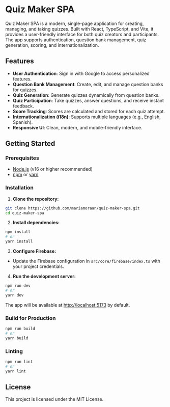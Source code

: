 # Quiz Maker SPA

Quiz Maker SPA is a modern, single-page application for creating, managing, and taking quizzes. Built with React, TypeScript, and Vite, it provides a user-friendly interface for both quiz creators and participants. The app supports authentication, question bank management, quiz generation, scoring, and internationalization.

## Features

- **User Authentication**: Sign in with Google to access personalized features.
- **Question Bank Management**: Create, edit, and manage question banks for quizzes.
- **Quiz Generation**: Generate quizzes dynamically from question banks.
- **Quiz Participation**: Take quizzes, answer questions, and receive instant feedback.
- **Score Tracking**: Scores are calculated and stored for each quiz attempt.
- **Internationalization (i18n)**: Supports multiple languages (e.g., English, Spanish).
- **Responsive UI**: Clean, modern, and mobile-friendly interface.


## Getting Started

### Prerequisites
- [Node.js](https://nodejs.org/) (v16 or higher recommended)
- [npm](https://www.npmjs.com/) or [yarn](https://yarnpkg.com/)

### Installation

1. **Clone the repository:**
  ```sh
  git clone https://github.com/mariamoraan/quiz-maker-spa.git
  cd quiz-maker-spa
  ```
2. **Install dependencies:**
  ```sh
  npm install
  # or
  yarn install
  ```
3. **Configure Firebase:**
  - Update the Firebase configuration in `src/core/firebase/index.ts` with your project credentials.

4. **Run the development server:**
  ```sh
  npm run dev
  # or
  yarn dev
  ```
  The app will be available at [http://localhost:5173](http://localhost:5173) by default.

### Build for Production

```sh
npm run build
# or
yarn build
```

### Linting

```sh
npm run lint
# or
yarn lint
```

## License

This project is licensed under the MIT License.
